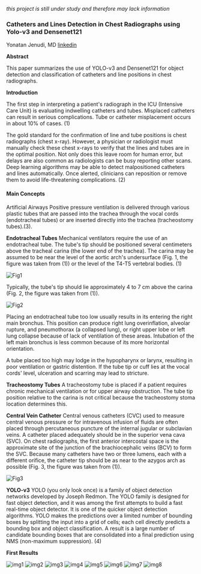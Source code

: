 _this project is still under study and therefore may lack information_

### Catheters and Lines Detection in Chest Radiographs using Yolo-v3 and Densenet121

Yonatan Jenudi, MD [linkedin](linkedin.com/in/yjenudi)

**Abstract**

This paper summarizes the use of YOLO-v3 and Densenet121 for object detection and classification of catheters and line positions in chest radiographs.

**Introduction**

The first step in interpreting a patient's radiograph in the ICU (Intensive Care Unit) is evaluating indwelling catheters and tubes. Misplaced catheters can result in serious complications. Tube or catheter misplacement occurs in about 10% of cases. (1)

The gold standard for the confirmation of line and tube positions is chest radiographs (chest x-ray). However, a physician or radiologist must manually check these chest x-rays to verify that the lines and tubes are in the optimal position. Not only does this leave room for human error, but delays are also common as radiologists can be busy reporting other scans. Deep learning algorithms may be able to detect malpositioned catheters and lines automatically. Once alerted, clinicians can reposition or remove them to avoid life-threatening complications. (2)

#### Main Concepts

Artificial Airways
Positive pressure ventilation is delivered through various plastic tubes that are passed into the trachea through the vocal cords (endotracheal tubes) or are inserted directly into the trachea (tracheostomy tubes).(3).

**Endotracheal Tubes**
Mechanical ventilators require the use of an endotracheal tube. The tube's tip should be positioned several centimeters above the tracheal carina (the lower end of the trachea). The carina may be assumed to be near the level of the aortic arch's undersurface (Fig. 1, the figure was taken from (1)) or the level of the T4-T5 vertebral bodies. (1)

![Fig1](images/img1.jpg)

Typically, the tube's tip should lie approximately 4 to 7 cm above the carina (Fig. 2, the figure was taken from (1)).

![Fig2](images/img2.jpg)

Placing an endotracheal tube too low usually results in its entering the right main bronchus. This position can produce right lung overinflation, alveolar rupture, and pneumothorax (a collapsed lung), or right upper lobe or left lung collapse because of lack of ventilation of these areas. Intubation of the left main bronchus is less common because of its more horizontal orientation.

A tube placed too high may lodge in the hypopharynx or larynx, resulting in poor ventilation or gastric distention. If the tube tip or cuff lies at the vocal cords' level, ulceration and scarring may lead to stricture.

**Tracheostomy Tubes**
A tracheostomy tube is placed if a patient requires chronic mechanical ventilation or for upper airway obstruction. The tube tip position relative to the carina is not critical because the tracheostomy stoma location determines this. 

**Central Vein Catheter**
Central venous catheters (CVC) used to measure central venous pressure or for intravenous infusion of fluids are often placed through percutaneous puncture of the internal jugular or subclavian veins. A catheter placed adequately should be in the superior vena cava (SVC). On chest radiographs, the first anterior intercostal space is the approximate site of the junction of the brachiocephalic veins (BCV) to form the SVC. Because many catheters have two or three lumens, each with a different orifice, the catheter tip should be as near to the azygos arch as possible (Fig. 3, the figure was taken from (1)).

![Fig3](images/img3.jpg)

**YOLO-v3**
YOLO (you only look once) is a family of object detection networks developed by Joseph Redmon. The YOLO family is designed for fast object detection, and it was among the first attempts to build a fast real-time object detector. It is one of the quicker object detection algorithms. YOLO makes the predictions over a limited number of bounding boxes by splitting the input into a grid of cells; each cell directly predicts a bounding box and object classification. A result is a large number of candidate bounding boxes that are consolidated into a final prediction using NMS (non-maximum suppression). (4)





**First Results**

![img1](images/result1.png)
![img2](images/result2.png)
![img3](images/result3.png)
![img4](images/result4.png)
![img5](images/result5.png)
![img6](images/result6.png)
![img7](images/result7.png)
![img8](images/result8.png)







